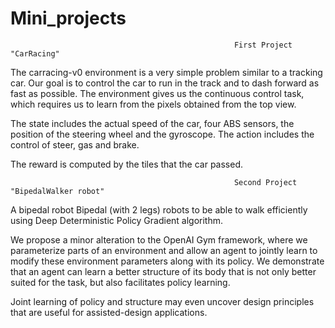 # Mini_projects

                                                      First Project "CarRacing"

The carracing-v0 environment is a very simple problem similar to a tracking car. Our goal is to control the car to run in the track and to dash forward as fast as possible. The environment gives us the continuous control task, which requires us to learn from the pixels obtained from the top view.


The state includes the actual speed of the car, four ABS sensors, the position of the steering wheel and the gyroscope. The action includes the control of steer, gas and brake.

The reward is computed by the tiles that the car passed.



                                                      Second Project "BipedalWalker robot"

A bipedal robot Bipedal (with 2 legs) robots to be able to walk efficiently using Deep Deterministic Policy Gradient algorithm.

We propose a minor alteration to the OpenAI Gym framework, where we parameterize parts of an environment and allow an agent to jointly learn to modify these environment parameters along with its policy. We demonstrate that an agent can learn a better structure of its body that is not only better suited for the task, but also facilitates policy learning.

Joint learning of policy and structure may even uncover design principles that are useful for assisted-design applications.
